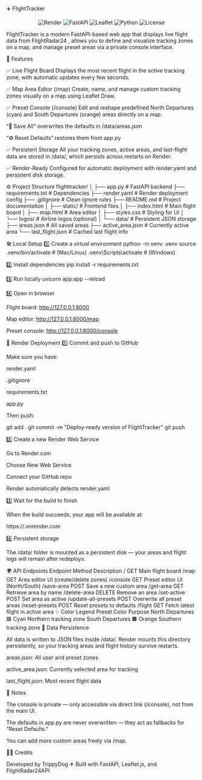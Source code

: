 ✈️ FlightTracker
<p align="center"> <img src="https://img.shields.io/badge/Platform-Render-46a2f1?logo=render&logoColor=white" alt="Render"> <img src="https://img.shields.io/badge/Framework-FastAPI-009688?logo=fastapi&logoColor=white" alt="FastAPI"> <img src="https://img.shields.io/badge/Map-Leaflet-199900?logo=leaflet&logoColor=white" alt="Leaflet"> <img src="https://img.shields.io/badge/Python-3.11-blue?logo=python&logoColor=white" alt="Python"> <img src="https://img.shields.io/badge/License-MIT-yellow.svg" alt="License"> </p>

FlightTracker is a modern FastAPI-based web app that displays live flight data from FlightRadar24
, allows you to define and visualize tracking zones on a map, and manage preset areas via a private console interface.

🧩 Features

✅ Live Flight Board
Displays the most recent flight in the active tracking zone, with automatic updates every few seconds.

✅ Map Area Editor (/map)
Create, name, and manage custom tracking zones visually on a map using Leaflet Draw.

✅ Preset Console (/console)
Edit and reshape predefined North Departures (cyan) and South Departures (orange) areas directly on a map.

“💾 Save All” overwrites the defaults in /data/areas.json

“♻ Reset Defaults” restores them from app.py

✅ Persistent Storage
All your tracking zones, active areas, and last-flight data are stored in /data/, which persists across restarts on Render.

✅ Render-Ready
Configured for automatic deployment with render.yaml and persistent disk storage.

⚙️ Project Structure
flighttracker/
│
├── app.py                # FastAPI backend
├── requirements.txt      # Dependencies
├── render.yaml           # Render deployment config
├── .gitignore            # Clean ignore rules
├── README.md             # Project documentation
│
├── static/               # Frontend files
│   ├── index.html        # Main flight board
│   ├── map.html          # Area editor
│   ├── styles.css        # Styling for UI
│   └── logos/            # Airline logos (optional)
│
└── data/                 # Persistent JSON storage
    ├── areas.json        # All saved areas
    ├── active_area.json  # Currently active area
    └── last_flight.json  # Cached last flight info

🛠️ Local Setup
1️⃣ Create a virtual environment
python -m venv .venv
source .venv/bin/activate    # (Mac/Linux)
.venv\Scripts\activate       # (Windows)

2️⃣ Install dependencies
pip install -r requirements.txt

3️⃣ Run locally
uvicorn app:app --reload

4️⃣ Open in browser

Flight board: http://127.0.0.1:8000

Map editor: http://127.0.0.1:8000/map

Preset console: http://127.0.0.1:8000/console

🚀 Render Deployment
1️⃣ Commit and push to GitHub

Make sure you have:

render.yaml

.gitignore

requirements.txt

app.py

Then push:

git add .
git commit -m "Deploy-ready version of FlightTracker"
git push

2️⃣ Create a new Render Web Service

Go to Render.com

Choose New Web Service

Connect your GitHub repo

Render automatically detects render.yaml

3️⃣ Wait for the build to finish

When the build succeeds, your app will be available at:

https://<your-service-name>.onrender.com

4️⃣ Persistent storage

The /data/ folder is mounted as a persistent disk — your areas and flight logs will remain after redeploys.

🌍 API Endpoints
Endpoint	Method	Description
/	GET	Main flight board
/map	GET	Area editor UI (create/delete zones)
/console	GET	Preset editor UI (North/South)
/save-area	POST	Save a new custom area
/get-area	GET	Retrieve area by name
/delete-area	DELETE	Remove an area
/set-active	POST	Set area as active
/update-all-presets	POST	Overwrite all preset areas
/reset-presets	POST	Reset presets to defaults
/flight	GET	Fetch latest flight in active area
✨ Color Legend
Preset	Color	Purpose
North Departures	🟦 Cyan	Northern tracking zone
South Departures	🟧 Orange	Southern tracking zone
💾 Data Persistence

All data is written to JSON files inside /data/.
Render mounts this directory persistently, so your tracking areas and flight history survive restarts.

areas.json: All user and preset zones

active_area.json: Currently selected area for tracking

last_flight.json: Most recent flight data

🧠 Notes

The console is private — only accessible via direct link (/console), not from the main UI.

The defaults in app.py are never overwritten — they act as fallbacks for “Reset Defaults.”

You can add more custom areas freely via /map.

🧑‍✈️ Credits

Developed by TrippyDog ✈
Built with FastAPI, Leaflet.js, and FlightRadar24API